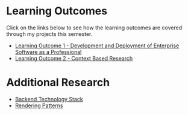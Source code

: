# Learning Outcomes
Click on the links below to see how the learning outcomes are covered through my projects this semester.
- [Learning Outcome 1 - Development and Deployment of Enterprise Software as a Professional](./learning-outcomes/LO1.md)
- [Learning Outcome 2 - Context Based Research](./learning-outcomes/LO2.md)

# Additional Research
- [Backend Technology Stack](./additional-docs/WS-TS.md)
- [Rendering Patterns](./additional-docs/RP.md)
